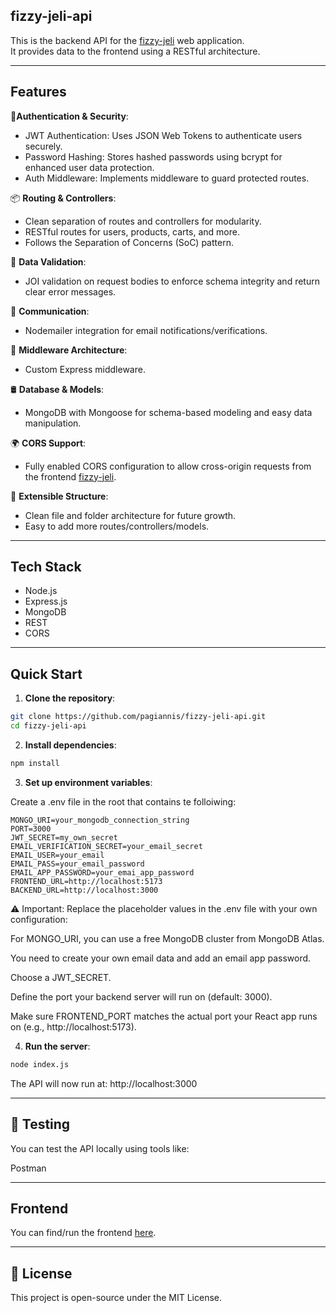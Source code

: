 ## fizzy-jeli-api

This is the backend API for the [fizzy-jeli](https://github.com/pagiannis/fizzy-jeli) web application.  
It provides data to the frontend using a RESTful architecture.

---

## Features

🔐**Authentication & Security**:

- JWT Authentication: Uses JSON Web Tokens to authenticate users securely.
- Password Hashing: Stores hashed passwords using bcrypt for enhanced user data protection.
- Auth Middleware: Implements middleware to guard protected routes.

📦 **Routing & Controllers**:

- Clean separation of routes and controllers for modularity.
- RESTful routes for users, products, carts, and more.
- Follows the Separation of Concerns (SoC) pattern.

📄 **Data Validation**:

- JOI validation on request bodies to enforce schema integrity and return clear error messages.

💌 **Communication**:

- Nodemailer integration for email notifications/verifications.

🧩 **Middleware Architecture**:

- Custom Express middleware.

🛢️ **Database & Models**:

- MongoDB with Mongoose for schema-based modeling and easy data manipulation.

🌍 **CORS Support**:

- Fully enabled CORS configuration to allow cross-origin requests from the frontend [fizzy-jeli](https://github.com/pagiannis/fizzy-jeli.git).

🧪 **Extensible Structure**:

- Clean file and folder architecture for future growth.
- Easy to add more routes/controllers/models.

---

## Tech Stack

- Node.js
- Express.js
- MongoDB
- REST
- CORS

---

## Quick Start

1. **Clone the repository**:

```bash
git clone https://github.com/pagiannis/fizzy-jeli-api.git
cd fizzy-jeli-api
```

2. **Install dependencies**:

```bash
npm install
```

3. **Set up environment variables**:

Create a .env file in the root that contains te folloiwing:

```env
MONGO_URI=your_mongodb_connection_string
PORT=3000
JWT_SECRET=my_own_secret
EMAIL_VERIFICATION_SECRET=your_email_secret
EMAIL_USER=your_email
EMAIL_PASS=your_email_password
EMAIL_APP_PASSWORD=your_emai_app_password
FRONTEND_URL=http://localhost:5173
BACKEND_URL=http://localhost:3000
```

⚠️ Important: Replace the placeholder values in the .env file with your own configuration:

For MONGO_URI, you can use a free MongoDB cluster from MongoDB Atlas.

You need to create your own email data and add an email app password.

Choose a JWT_SECRET.

Define the port your backend server will run on (default: 3000).

Make sure FRONTEND_PORT matches the actual port your React app runs on (e.g., http://localhost:5173).

4. **Run the server**:

```bash
node index.js
```

The API will now run at: http://localhost:3000

---

## 🧪 Testing

You can test the API locally using tools like:

Postman

---

## Frontend

You can find/run the frontend [here](https://github.com/pagiannis/fizzy-jeli.git).

---

## 🪪 License

This project is open-source under the MIT License.
